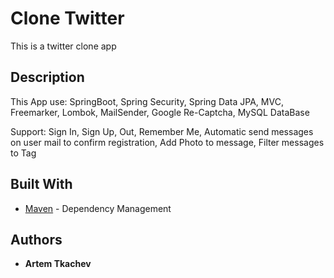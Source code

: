 # Clone Twitter

This is a twitter clone app

## Description

This App use: SpringBoot, Spring Security, Spring Data JPA, MVC, Freemarker, Lombok, MailSender, Google Re-Captcha, MySQL DataBase 

Support: Sign In, Sign Up, Out, Remember Me, Automatic send messages on user mail to confirm registration, Add Photo to message, Filter messages to Tag

## Built With

* [Maven](https://maven.apache.org/) - Dependency Management

## Authors

* **Artem Tkachev**

